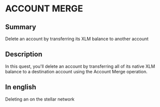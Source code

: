 # ACCOUNT MERGE

## Summary
Delete an account by transferring its XLM balance to another account

## Description
In this quest, you'll delete an account by transferring all of its native XLM balance to a destination account using the Account Merge operation.

## In english
Deleting an on the stellar network